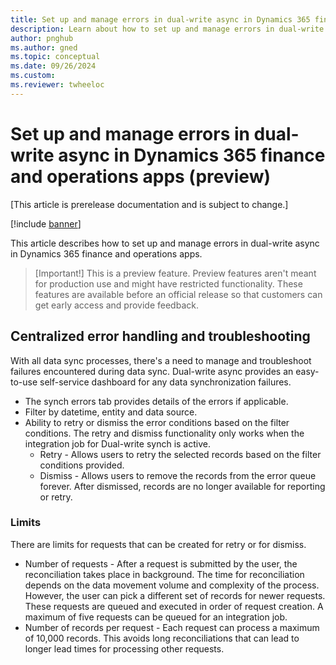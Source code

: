 ```yaml
---
title: Set up and manage errors in dual-write async in Dynamics 365 finance and operations apps (preview)
description: Learn about how to set up and manage errors in dual-write async in Dynamics 365 finance and operations apps.
author: pnghub
ms.author: gned
ms.topic: conceptual
ms.date: 09/26/2024
ms.custom:
ms.reviewer: twheeloc
---
```


# Set up and manage errors in dual-write async in Dynamics 365 finance and operations apps (preview)

[This article is prerelease documentation and is subject to change.]

[!include [banner](../../includes/banner.md)]

This article describes how to set up and manage errors in dual-write async in Dynamics 365 finance and operations apps.

>[Important!]
> This is a preview feature.
> Preview features aren't meant for production use and might have restricted functionality. These features are available before an official release so that customers can get early access and provide feedback.

## Centralized error handling and troubleshooting 
With all data sync processes, there's a need to manage and troubleshoot failures encountered during data sync. Dual-write async provides an easy-to-use self-service dashboard for any data synchronization failures. 
 - The synch errors tab provides details of the errors if applicable.
 - Filter by datetime, entity and data source.
 - Ability to retry or dismiss the error conditions based on the filter conditions. The retry and dismiss functionality only works when the integration job for Dual-write synch is active.
      - Retry - Allows users to retry the selected records based on the filter conditions provided.  
      - Dismiss - Allows users to remove the records from the error queue forever. After dismissed, records are no longer available for reporting or retry.  

### Limits 
There are limits for requests that can be created for retry or for dismiss.  
 - Number of requests - After a request is submitted by the user, the reconciliation takes place in background. The time for reconciliation depends on the data movement volume and complexity of the process.
However, the user can pick a different set of records for newer requests. These requests are queued and executed in order of request creation. A maximum of five requests can be queued for an integration job.
 - Number of records per request - Each request can process a maximum of 10,000 records. This avoids long reconciliations that can lead to longer lead times for processing other requests.  
